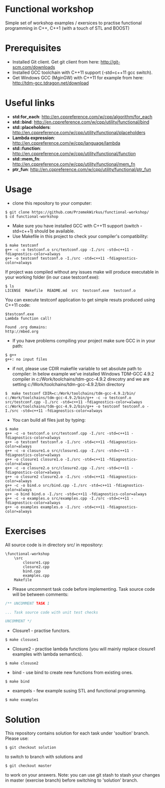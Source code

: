 Functional workshop
===================

Simple set of workshop examples / exersices to practise functional programming in C++, C++1 (with a touch of STL and BOOST)

Prerequisites
===================
* Installed Git client. Get git client from here: http://git-scm.com/downloads
* Installed GCC toolchain with C++11 support (-std=c++11 gcc switch).
 * Get Windows GCC (MginGW) with C++11 for example from here: http://tdm-gcc.tdragon.net/download

Useful links
===================
* **std:for_each**: http://en.cppreference.com/w/cpp/algorithm/for_each
* **std::bind**: http://en.cppreference.com/w/cpp/utility/functional/bind
 * **std::placeholders**: http://en.cppreference.com/w/cpp/utility/functional/placeholders
* **Lambda expression**: http://en.cppreference.com/w/cpp/language/lambda
* **std::function**: http://en.cppreference.com/w/cpp/utility/functional/function
* **std::mem_fn**: http://en.cppreference.com/w/cpp/utility/functional/mem_fn
* **ptr_fun**: http://en.cppreference.com/w/cpp/utility/functional/ptr_fun

Usage
===================

* clone this repository to your computer:
```
$ git clone https://github.com/PrzemekWirkus/functional-workshop/
$ cd functional-workshop
```

* Make sure you have installed GCC with C++11 support (switch -std=c++1) should be available.
 * Use Makefile in this project to check your compiler's compatibility:
```
$ make testconf
g++ -c -o testconf.o src/testconf.cpp -I./src -std=c++11 -fdiagnostics-color=always
g++ -o testconf testconf.o -I./src -std=c++11 -fdiagnostics-color=always
```
If project was compiled without any issues make will produce executable in your working folder (in our case testconf.exe):
```
$ ls
LICENSE  Makefile  README.md  src  testconf.exe  testconf.o
```
You can execute testconf application to get simple resuts produced using C++11 code:
```
$testconf.exe
Lambda function call!

Found .org domains:
http://mbed.org
```
 * If you have problems compiling your project make sure GCC in in your path:
```
$ g++
g++: no input files
```
 * if not, please use CDIR makefile variable to set absolute path to compiler:
In below example we've installed Windows TDM-GCC 4.9.2 compiler in c:/Work/toolchains/tdm-gcc-4.9.2 direcotry and we are setting c:/Work/toolchains/tdm-gcc-4.9.2/bin directory 
```
$  make testconf CDIR=c:/Work/toolchains/tdm-gcc-4.9.2/bin/
c:/Work/toolchains/tdm-gcc-4.9.2/bin/g++ -c -o testconf.o src/testconf.cpp -I./src -std=c++11 -fdiagnostics-color=always
c:/Work/toolchains/tdm-gcc-4.9.2/bin/g++ -o testconf testconf.o -I./src -std=c++11 -fdiagnostics-color=always
```
* You can build all files just by typing:
```
$ make
g++ -c -o testconf.o src/testconf.cpp -I./src -std=c++11 -fdiagnostics-color=always
g++ -o testconf testconf.o -I./src -std=c++11 -fdiagnostics-color=always
g++ -c -o closure1.o src/closure1.cpp -I./src -std=c++11 -fdiagnostics-color=always
g++ -o closure1 closure1.o -I./src -std=c++11 -fdiagnostics-color=always
g++ -c -o closure2.o src/closure2.cpp -I./src -std=c++11 -fdiagnostics-color=always
g++ -o closure2 closure2.o -I./src -std=c++11 -fdiagnostics-color=always
g++ -c -o bind.o src/bind.cpp -I./src -std=c++11 -fdiagnostics-color=always
g++ -o bind bind.o -I./src -std=c++11 -fdiagnostics-color=always
g++ -c -o examples.o src/examples.cpp -I./src -std=c++11 -fdiagnostics-color=always
g++ -o examples examples.o -I./src -std=c++11 -fdiagnostics-color=always
```
Exercises
===================
All source code is in directory src/ in repository:
```
\functional-workshop
    \src
        closure1.cpp
        closure2.cpp
        bind.cpp
        examples.cpp
    Makefile
```
* Please uncomment task code before implementing.
Task source code will be between comments:
```c
/** UNCOMMENT TASK 1

... Task source code with unit test checks

UNCOMMENT */
```

* Closure1 - practise functors.
```
$ make closuse1
```
* Closure2 - practise lambda functions (you will mainly replace closure1 examples with lambda semantics).
```
$ make closuse2
```
* bind - use bind to create new functions from existing ones.
```
$ make bind
```
* exampels - few example susing STL and functional programming.
```
$ make examples
```
# Solution
This repository contains solution for each task under 'soultion' branch.
Please use:
```
$ git checkout solution
```
to switch to branch with solutions and 
```
$ git checkout master
```
to work on your answers. 
Note: you can use git stash to stash your changes in master (exercise branch) before switching to 'solution' branch.
